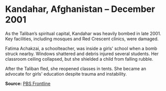 # Kandahar, Afghanistan – December 2001

As the Taliban’s spiritual capital, Kandahar was heavily bombed in late 2001. Key facilities, including mosques and Red Crescent clinics, were damaged.

Fatima Achakzai, a schoolteacher, was inside a girls' school when a bomb struck nearby. Windows shattered and debris injured several students. Her classroom ceiling collapsed, but she shielded a child from falling rubble.

After the Taliban fled, she reopened classes in tents. She became an advocate for girls' education despite trauma and instability.

**Source:** [PBS Frontline](https://www.pbs.org/frontline/shows/campaign/)